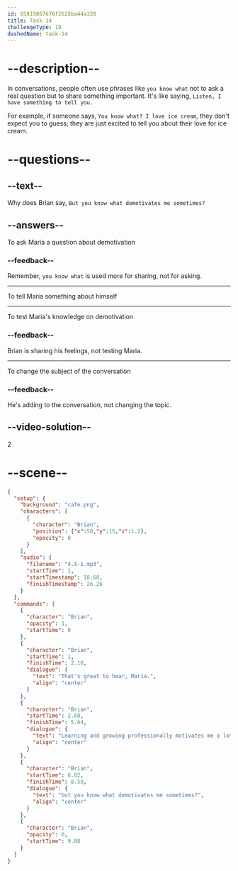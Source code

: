 ```yaml
---
id: 65815057676f2625ba44a320
title: Task 14
challengeType: 19
dashedName: task-14
---
```


<!-- (Audio) Brian: That's great to hear, Maria. Learning and growing professionally motivates me a lot. But you know what demotivates me sometimes? -->

# --description--

In conversations, people often use phrases like `you know what` not to ask a real question but to share something important. It's like saying, `Listen, I have something to tell you.` 

For example, if someone says, `You know what? I love ice cream`, they don't expect you to guess; they are just excited to tell you about their love for ice cream.

# --questions--

## --text--

Why does Brian say, `But you know what demotivates me sometimes?`

## --answers--

To ask Maria a question about demotivation

### --feedback--

Remember, `you know what` is used more for sharing, not for asking.

---

To tell Maria something about himself

---

To test Maria's knowledge on demotivation

### --feedback--

Brian is sharing his feelings, not testing Maria.

---

To change the subject of the conversation

### --feedback--

He's adding to the conversation, not changing the topic.

## --video-solution--

2

# --scene--

```json
{
  "setup": {
    "background": "cafe.png",
    "characters": [
      {
        "character": "Brian",
        "position": {"x":50,"y":15,"z":1.2},
        "opacity": 0
      }
    ],
    "audio": {
      "filename": "4.1-1.mp3",
      "startTime": 1,
      "startTimestamp": 18.68,
      "finishTimestamp": 26.26
    }
  },
  "commands": [
    {
      "character": "Brian",
      "opacity": 1,
      "startTime": 0
    },
    {
      "character": "Brian",
      "startTime": 1,
      "finishTime": 2.18,
      "dialogue": {
        "text": "That's great to hear, Maria.",
        "align": "center"
      }
    },
    {
      "character": "Brian",
      "startTime": 2.60,
      "finishTime": 5.64,
      "dialogue": {
        "text": "Learning and growing professionally motivates me a lot,",
        "align": "center"
      }
    },
    {
      "character": "Brian",
      "startTime": 6.02,
      "finishTime": 8.58,
      "dialogue": {
        "text": "but you know what demotivates me sometimes?",
        "align": "center"
      }
    },
    {
      "character": "Brian",
      "opacity": 0,
      "startTime": 9.08
    }
  ]
}
```
